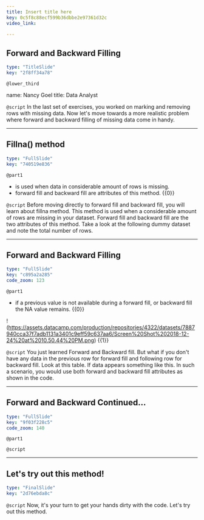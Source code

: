 ```yaml
---
title: Insert title here
key: 0c5f8c88ecf599b36dbbe2e97361d32c
video_link:

---
```

## Forward and Backward Filling

```yaml
type: "TitleSlide"
key: "2f8ff34a78"
```

`@lower_third`

name: Nancy Goel
title: Data Analyst


`@script`
In the last set of exercises, you worked on marking and removing rows with missing data. Now let's move towards a more realistic problem where forward and backward filling of missing data come in handy.


---
## Fillna() method

```yaml
type: "FullSlide"
key: "740519e836"
```

`@part1`
- is used when data in considerable amount of rows is missing.
- forward fill and backward fill are attributes of this method.
{{0}}


`@script`
Before moving directly to forward fill and backward fill, you will learn about fillna method. This method is used when a considerable amount of rows are missing in your dataset. Forward fill and backward fill are the two attributes of this method. Take a look at the following dummy dataset and note the total number of rows.


---
## Forward and Backward Filling

```yaml
type: "FullSlide"
key: "c895a2a285"
code_zoom: 123
```

`@part1`
- if a previous value is not available during a forward fill, or backward fill the NA value remains. {{0}}

!(https://assets.datacamp.com/production/repositories/4322/datasets/7887940cca37f7adb1131a3401c9eff59c637aa6/Screen%20Shot%202018-12-24%20at%2010.50.44%20PM.png) {{1}}


`@script`
You just learned Forward and Backward fill. But what if you don't have any data in the previous row for forward fill and following row for backward fill. Look at this table. If data appears something like this. In such a scenario, you would use both forward and backward fill attributes as shown in the code.


---
## Forward and Backward Continued...

```yaml
type: "FullSlide"
key: "9f03f228c5"
code_zoom: 140
```

`@part1`



`@script`



---
## Let's try out this method!

```yaml
type: "FinalSlide"
key: "2d76ebda8c"
```

`@script`
Now, it's your turn to get your hands dirty with the code. Let's try out this method.

